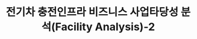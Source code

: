 ---
layout: post
title: "전기차 충전인프라 비즈니스 사업타당성 분석(Facility Analysis)-2"
tags: [Accounting]
comments: true
---